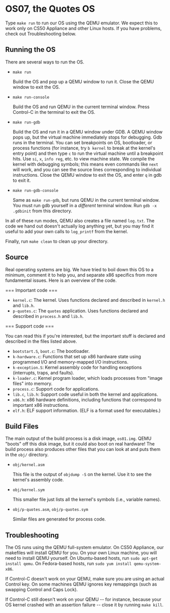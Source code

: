 OS07, the Quotes OS
===================

Type `make run` to run our OS using the QEMU emulator. We expect this
to work only on CS50 Appliance and other Linux hosts. If you have
problems, check out Troubleshooting below.

Running the OS
--------------

There are several ways to run the OS.

*   `make run`

    Build the OS and pop up a QEMU window to run it. Close the QEMU
    window to exit the OS.

*   `make run-console`

    Build the OS and run QEMU in the current terminal window. Press
    Control-C in the terminal to exit the OS.

*   `make run-gdb`

    Build the OS and run it in a QEMU window under GDB. A QEMU window
    pops up, but the virtual machine immediately stops for debugging.
    Gdb runs in the terminal. You can set breakpoints on OS,
    bootloader, or process functions (for instance, try `b kernel` to
    break at the kernel's entry point) and then type `c` to run the
    virtual machine until a breakpoint hits. Use `si`, `x`, `info
    reg`, etc. to view machine state. We compile the kernel with
    debugging symbols; this means even commands like `next` will work,
    and you can see the source lines corresponding to individual
    instructions. Close the QEMU window to exit the OS, and enter `q`
    in gdb to exit it.

*   `make run-gdb-console`

    Same as `make run-gdb`, but runs QEMU in the current terminal
    window. You must run gdb yourself in a *different* terminal
    window. Run `gdb -x .gdbinit` from this directory.

In all of these run modes, QEMU also creates a file named `log.txt`.
The code we hand out doesn't actually log anything yet, but you may
find it useful to add your own calls to `log_printf` from the kernel.

Finally, run `make clean` to clean up your directory.

Source
------

Real operating systems are big. We have tried to boil down this OS to
a minimum, comment it to help you, and separate x86 specifics from
more fundamental issues. Here is an overview of the code.

=== Important code ===

*   `kernel.c`: The kernel. Uses functions declared and described in
    `kernel.h` and `lib.h`.
*   `p-quotes.c`: The `quotes` application. Uses functions declared and
     described in `process.h` and `lib.h`.

=== Support code ===

You can read this if you're interested, but the important stuff is
declared and described in the files listed above.

*   `bootstart.S`, `boot.c`: The bootloader.
*   `k-hardware.c`: Functions that set up x86 hardware state using
    programmed I/O and memory-mapped I/O instructions.
*   `k-exception.S`: Kernel assembly code for handling exceptions
    (interrupts, traps, and faults).
*   `k-loader.c`: Kernel program loader, which loads processes from
    "image files" into memory.
*   `process.c`: Support code for applications.
*   `lib.c`, `lib.h`: Support code useful in both the kernel and
    applications.
*   `x86.h`: x86 hardware definitions, including functions that
    correspond to important x86 instructions.
*   `elf.h`: ELF support information. (ELF is a format used for
    executables.)

Build Files
-----------

The main output of the build process is a disk image, `os01.img`. QEMU
"boots" off this disk image, but it could also boot on real hardware!
The build process also produces other files that you can look at and
puts them in the `obj/` directory.

*   `obj/kernel.asm`

    This file is the output of `objdump -S` on the kernel. Use it to see
    the kernel's assembly code.

*   `obj/kernel.sym`

    This smaller file just lists all the kernel's symbols (i.e.,
    variable names).

*   `obj/p-quotes.asm`, `obj/p-quotes.sym`

    Similar files are generated for process code.

Troubleshooting
---------------

The OS runs using the QEMU full-system emulator. On CS50 Appliance,
our makefiles will install QEMU for you. On your own Linux machine,
you will need to install QEMU yourself. On Ubuntu-based hosts, run
`sudo apt-get install qemu`. On Fedora-based hosts, run `sudo yum
install qemu-system-x86`.

If Control-C doesn't work on your QEMU, make sure you are using an
actual Control key. On some machines QEMU ignores key remappings (such
as swapping Control and Caps Lock).

If Control-C still doesn't work on your QEMU -- for instance, because
your OS kernel crashed with an assertion failure -- close it by
running `make kill`.
